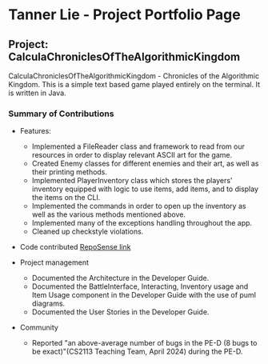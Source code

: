 # Tanner Lie - Project Portfolio Page

## Project: CalculaChroniclesOfTheAlgorithmicKingdom
CalculaChroniclesOfTheAlgorithmicKingdom - Chronicles of the Algorithmic Kingdom. This is a simple text based
game played entirely on the terminal. It is written in Java.

### Summary of Contributions
- Features:
    - Implemented a FileReader class and framework to read from our resources in order to display relevant ASCII art for the game.
    - Created Enemy classes for different enemies and their art, as well as their printing methods.
    - Implemented PlayerInventory class which stores the players' inventory equipped with logic to use items, add items, and to display the
      items on the CLI.
    - Implemented the commands in order to open up the inventory as well as the various methods mentioned above.
    - Implemented many of the exceptions handling throughout the app.
    - Cleaned up checkstyle violations.


- Code contributed
  [RepoSense link](https://nus-cs2113-ay2324s2.github.io/tp-dashboard/?search=&sort=groupTitle&sortWithin=title&timeframe=commit&mergegroup=&groupSelect=groupByRepos&breakdown=true&checkedFileTypes=docs~functional-code~test-code~other&since=2024-02-23&tabOpen=true&tabType=authorship&tabAuthor=B1G-SAM&tabRepo=AY2324S2-CS2113-W12-3%2Ftp%5Bmaster%5D&authorshipIsMergeGroup=false&authorshipFileTypes=docs~functional-code~test-code&authorshipIsBinaryFileTypeChecked=false&authorshipIsIgnoredFilesChecked=false)


- Project management
  - Documented the Architecture in the Developer Guide.
  - Documented the BattleInterface, Interacting, Inventory usage and Item Usage component in the Developer Guide with the use of puml diagrams.
  - Documented the User Stories in the Developer Guide.


- Community
    - Reported "an above-average number of bugs in the PE-D (8 bugs to be exact)"(CS2113 Teaching Team, April 2024)
      during the PE-D.